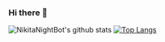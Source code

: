 ### Hi there 👋

![NikitaNightBot's github stats](https://github-readme-stats.vercel.app/api?username=NikitaNightBot&show_icons=true&theme=tokyonight)
[![Top Langs](https://github-readme-stats.vercel.app/api/top-langs/?username=NikitaNightBot)](https://github.com/anuraghazra/github-readme-stats)
